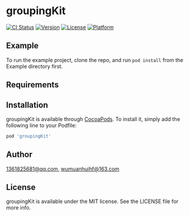 # groupingKit

[![CI Status](https://img.shields.io/travis/1361825681@qq.com/groupingKit.svg?style=flat)](https://travis-ci.org/1361825681@qq.com/groupingKit)
[![Version](https://img.shields.io/cocoapods/v/groupingKit.svg?style=flat)](https://cocoapods.org/pods/groupingKit)
[![License](https://img.shields.io/cocoapods/l/groupingKit.svg?style=flat)](https://cocoapods.org/pods/groupingKit)
[![Platform](https://img.shields.io/cocoapods/p/groupingKit.svg?style=flat)](https://cocoapods.org/pods/groupingKit)

## Example

To run the example project, clone the repo, and run `pod install` from the Example directory first.

## Requirements

## Installation

groupingKit is available through [CocoaPods](https://cocoapods.org). To install
it, simply add the following line to your Podfile:

```ruby
pod 'groupingKit'
```

## Author

1361825681@qq.com, wumuanhuihf@163.com

## License

groupingKit is available under the MIT license. See the LICENSE file for more info.
